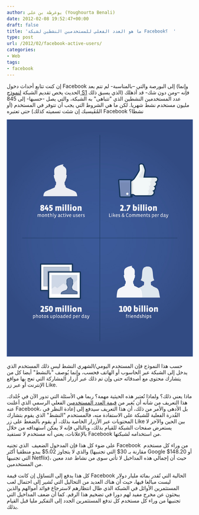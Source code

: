 ```yaml
---
author: يوغرطة بن علي (Youghourta Benali)
date: 2012-02-08 19:52:47+00:00
draft: false
title: 'ما هو العدد الفعلي للمستخدمين النشطين لشبكة Facebook؟  '
type: post
url: /2012/02/facebook-active-users/
categories:
- Web
tags:
- facebook
---
```


إن كنت تتابع أحداث دخول Facebook إلى البورصة والتي –بالمناسبة- لم تتم بعد (وإنما الحديث يخص تقديم الشبكة [لنموذج S1](http://www.sec.gov/Archives/edgar/data/1326801/000119312512034517/d287954ds1.htm) الذي يسبق ذلك) فإنه –ومن دون شك- قد أذهلك عدد المستخدمين النشطين الذي "تتباهى" به الشبكة، والتي يصل -حسبها- إلى 845 مليون مستخدم نشط شهريا. لكن ما هي الشروط التي يجب أن تتوفر في المستخدم (أو المُفَيسبك إن شئت تسميته كذلك) حتى تعتبره Facebook نشطا؟




[![الإحصائيات المُعلنة من طرف Facebook لدى تقيدمها لنموذج S1 الذي يسبق الدخول إلى البورصة](Facebook-stats-IPO.jpg)
](Facebook-stats-IPO.jpg)




حسب هذا النموذج فإن المستخدم اليومي/الشهري النشط ليس ذلك المستخدم الذي يدخل إلى الشبكة عبر الحاسوب أو الهاتف فحسب، وإنما يُوصف "بالنشط" أيضا كل من يتشارك محتوى مع أصدقائه حتى وإن تم ذلك عبر أزرار المشاركة التي تعج بها مواقع الإنترنت أو عبر زر Like.




ماذا يعني ذلك؟ ولماذا تُعتبر هذه الحيثية مهمة؟ ربما هي الأسئلة التي تدور الآن في خُلدك. هذا التعريف من شأنه أن يُغير من [قيمة العدد المستخدمين](http://www.ritholtz.com/blog/2012/02/whos-a-daily-facebook-user-anyone-who-clicks-like/) الفعلي الرسمي الذي أعلنت عنه Facebook، بل الأدهى والأمر من ذلك، أن هذا التعريف سيدفع إلى إعادة النظر في القُدرة الفعلية للشبكة على الاستفادة منه، فالمستخدم "النشط" الذي يقوم بتشارك المحتويات عبر الأزرار الخاصة بذلك، أو يقوم بالضغط على زر Like بين الحين والآخر لا يستعرض صفحات الشبكة للقيام بذلك، وبالتالي فإنه لا يمكن استهدافه من خلال بالإعلانات، يعني أنه مستخدم لا تستفيد Facebook من استخدامه لشبكتها.




على ضوء كل هذا فإن المدخول الضعيف  الذي تجنيه Facebook  من وراء كل مستخدم والذي لا يتجاوز 5.02$ يبدو منطقيا أكثر (مقارنة بـ 30$ التي تجنبيها Google أو 148.20$ التي تجنبيها Netflix)، حيث أن إجمالي هذه المداخيل لا تأتي سوى من نشاط عدد معين من المستخدمين.




كل هذا يدفع إلى التساؤل إن كانت قيمة Facebook الحالية التي تُقدر بمائة مليار دولار ليست مبالغا فيها، حيث أن هناك العديد من التحاليل التي تُشير إلى احتمال لعب المستثمرين الأوائل في الشبكة الذي طال انتظارهم لاسترجاع فوائد أموالهم والذين يبحثون عن مخرج مفيد لهم دورا في تضخيم هذا الرقم. كما أن ضعف المداخيل التي تجنبيها من وراء كل مستخدم كل تدفع المستثمرين الجدد إلى التفكير مليا قبل القيام بذلك.

